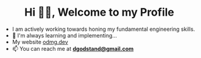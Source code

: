 <h1 align="center">Hi 👋🏾, Welcome to my Profile</h1>

- I am actively working towards honing my fundamental engineering skills.
- 🌱 I'm always learning and implementing...
- My website [odmg.dev](https://odmg.dev/)
- 📫 You can reach me at **dgodstand@gmail.com**
